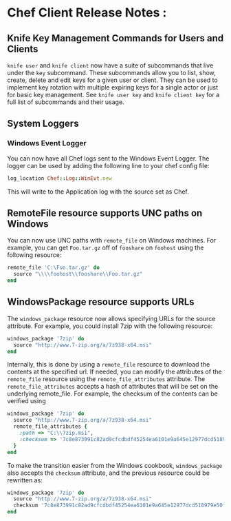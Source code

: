 # Chef Client Release Notes <unreleased>:

## Knife Key Management Commands for Users and Clients

`knife user` and `knife client` now have a suite of subcommands that live under
the `key` subcommand. These subcommands allow you to list, show, create, delete
and edit keys for a given user or client. They can be used to implement
key rotation with multiple expiring keys for a single actor or just
for basic key management. See `knife user key` and `knife client key`
for a full list of subcommands and their usage.

## System Loggers

### Windows Event Logger

You can now have all Chef logs sent to the Windows Event Logger. The logger can be
used by adding the following line to your chef config file:

```ruby
log_location Chef::Log::WinEvt.new
```

This will write to the Application log with the source set as Chef.

## RemoteFile resource supports UNC paths on Windows

You can now use UNC paths with `remote_file` on Windows machines. For
example, you can get `Foo.tar.gz` off of `fooshare` on `foohost` using
the following resource:

```ruby
remote_file 'C:\Foo.tar.gz' do
  source "\\\\foohost\\fooshare\\Foo.tar.gz"
end
```

## WindowsPackage resource supports URLs

The `windows_package` resource now allows specifying URLs for the source
attribute. For example, you could install 7zip with the following resource:

```ruby
windows_package '7zip' do
  source "http://www.7-zip.org/a/7z938-x64.msi"
end
```

Internally, this is done by using a `remote_file` resource to download the
contents at the specified url. If needed, you can modify the attributes of
the `remote_file` resource using the `remote_file_attributes` attribute. 
The `remote_file_attributes` accepts a hash of attributes that will be set
on the underlying remote_file. For example, the checksum of the contents can 
be verified using

```ruby
windows_package '7zip' do
  source "http://www.7-zip.org/a/7z938-x64.msi"
  remote_file_attributes {
    :path => "C:\\7zip.msi",
    :checksum => '7c8e873991c82ad9cfcdbdf45254ea6101e9a645e12977dcd518979e50fdedf3'
  }
end
```

To make the transition easier from the Windows cookbook, `windows_package` also 
accepts the `checksum` attribute, and the previous resource could be rewritten
as:

```ruby
windows_package '7zip' do
  source "http://www.7-zip.org/a/7z938-x64.msi"
  checksum '7c8e873991c82ad9cfcdbdf45254ea6101e9a645e12977dcd518979e50fdedf3'
end
```
